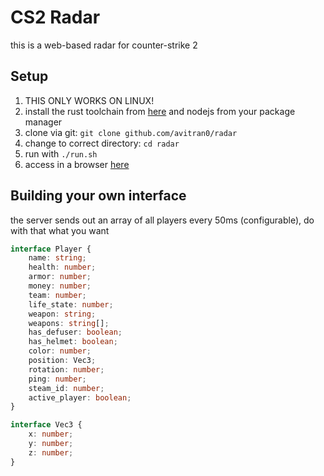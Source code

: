 # CS2 Radar

this is a web-based radar for counter-strike 2

## Setup

1. THIS ONLY WORKS ON LINUX!
2. install the rust toolchain from [here](https://rustup.rs/) and nodejs from your package manager
3. clone via git: `git clone github.com/avitran0/radar`
4. change to correct directory: `cd radar`
5. run with `./run.sh`
6. access in a browser [here](https://avitrano.com/radar)

## Building your own interface

the server sends out an array of all players every 50ms (configurable), do with that what you want

```ts
interface Player {
    name: string;
    health: number;
    armor: number;
    money: number;
    team: number;
    life_state: number;
    weapon: string;
    weapons: string[];
    has_defuser: boolean;
    has_helmet: boolean;
    color: number;
    position: Vec3;
    rotation: number;
    ping: number;
    steam_id: number;
    active_player: boolean;
}

interface Vec3 {
    x: number;
    y: number;
    z: number;
}
```
